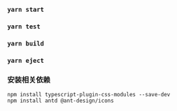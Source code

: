 <!--
 * @Author: mrzou
 * @Date: 2021-05-07 00:27:10
 * @LastEditors: mrzou
 * @LastEditTime: 2021-05-07 01:01:06
 * @Description: file content
-->

### `yarn start`

### `yarn test`

### `yarn build`

### `yarn eject`

### 安装相关依赖
```
npm install typescript-plugin-css-modules --save-dev
npm install antd @ant-design/icons
```